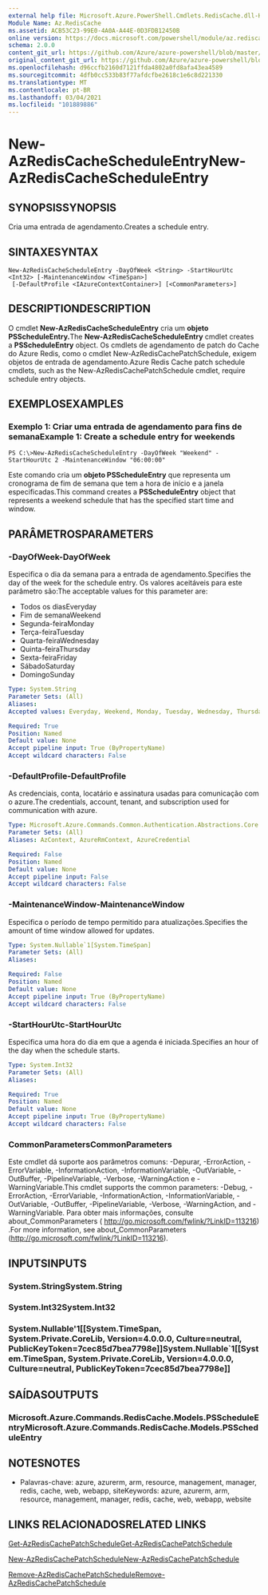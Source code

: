 ```yaml
---
external help file: Microsoft.Azure.PowerShell.Cmdlets.RedisCache.dll-Help.xml
Module Name: Az.RedisCache
ms.assetid: ACB53C23-99E0-4A0A-A44E-0D3FDB12450B
online version: https://docs.microsoft.com/powershell/module/az.rediscache/new-azrediscachescheduleentry
schema: 2.0.0
content_git_url: https://github.com/Azure/azure-powershell/blob/master/src/RedisCache/RedisCache/help/New-AzRedisCacheScheduleEntry.md
original_content_git_url: https://github.com/Azure/azure-powershell/blob/master/src/RedisCache/RedisCache/help/New-AzRedisCacheScheduleEntry.md
ms.openlocfilehash: d96ccfb2160d7121ffda4802a0fd8afa43ea4589
ms.sourcegitcommit: 4dfb0cc533b83f77afdcfbe2618c1e6c8d221330
ms.translationtype: MT
ms.contentlocale: pt-BR
ms.lasthandoff: 03/04/2021
ms.locfileid: "101889886"
---
```

# <span data-ttu-id="32e7b-101">New-AzRedisCacheScheduleEntry</span><span class="sxs-lookup"><span data-stu-id="32e7b-101">New-AzRedisCacheScheduleEntry</span></span>

## <span data-ttu-id="32e7b-102">SYNOPSIS</span><span class="sxs-lookup"><span data-stu-id="32e7b-102">SYNOPSIS</span></span>
<span data-ttu-id="32e7b-103">Cria uma entrada de agendamento.</span><span class="sxs-lookup"><span data-stu-id="32e7b-103">Creates a schedule entry.</span></span>

## <span data-ttu-id="32e7b-104">SINTAXE</span><span class="sxs-lookup"><span data-stu-id="32e7b-104">SYNTAX</span></span>

```
New-AzRedisCacheScheduleEntry -DayOfWeek <String> -StartHourUtc <Int32> [-MaintenanceWindow <TimeSpan>]
 [-DefaultProfile <IAzureContextContainer>] [<CommonParameters>]
```

## <span data-ttu-id="32e7b-105">DESCRIPTION</span><span class="sxs-lookup"><span data-stu-id="32e7b-105">DESCRIPTION</span></span>
<span data-ttu-id="32e7b-106">O cmdlet **New-AzRedisCacheScheduleEntry** cria um **objeto PSScheduleEntry.**</span><span class="sxs-lookup"><span data-stu-id="32e7b-106">The **New-AzRedisCacheScheduleEntry** cmdlet creates a **PSScheduleEntry** object.</span></span>
<span data-ttu-id="32e7b-107">Os cmdlets de agendamento de patch do Cache do Azure Redis, como o cmdlet New-AzRedisCachePatchSchedule, exigem objetos de entrada de agendamento.</span><span class="sxs-lookup"><span data-stu-id="32e7b-107">Azure Redis Cache patch schedule cmdlets, such as the New-AzRedisCachePatchSchedule cmdlet, require schedule entry objects.</span></span>

## <span data-ttu-id="32e7b-108">EXEMPLOS</span><span class="sxs-lookup"><span data-stu-id="32e7b-108">EXAMPLES</span></span>

### <span data-ttu-id="32e7b-109">Exemplo 1: Criar uma entrada de agendamento para fins de semana</span><span class="sxs-lookup"><span data-stu-id="32e7b-109">Example 1: Create a schedule entry for weekends</span></span>
```
PS C:\>New-AzRedisCacheScheduleEntry -DayOfWeek "Weekend" -StartHourUtc 2 -MaintenanceWindow "06:00:00"
```

<span data-ttu-id="32e7b-110">Este comando cria um **objeto PSScheduleEntry** que representa um cronograma de fim de semana que tem a hora de início e a janela especificadas.</span><span class="sxs-lookup"><span data-stu-id="32e7b-110">This command creates a **PSScheduleEntry** object that represents a weekend schedule that has the specified start time and window.</span></span>

## <span data-ttu-id="32e7b-111">PARÂMETROS</span><span class="sxs-lookup"><span data-stu-id="32e7b-111">PARAMETERS</span></span>

### <span data-ttu-id="32e7b-112">-DayOfWeek</span><span class="sxs-lookup"><span data-stu-id="32e7b-112">-DayOfWeek</span></span>
<span data-ttu-id="32e7b-113">Especifica o dia da semana para a entrada de agendamento.</span><span class="sxs-lookup"><span data-stu-id="32e7b-113">Specifies the day of the week for the schedule entry.</span></span>
<span data-ttu-id="32e7b-114">Os valores aceitáveis para este parâmetro são:</span><span class="sxs-lookup"><span data-stu-id="32e7b-114">The acceptable values for this parameter are:</span></span>
- <span data-ttu-id="32e7b-115">Todos os dias</span><span class="sxs-lookup"><span data-stu-id="32e7b-115">Everyday</span></span> 
- <span data-ttu-id="32e7b-116">Fim de semana</span><span class="sxs-lookup"><span data-stu-id="32e7b-116">Weekend</span></span> 
- <span data-ttu-id="32e7b-117">Segunda-feira</span><span class="sxs-lookup"><span data-stu-id="32e7b-117">Monday</span></span> 
- <span data-ttu-id="32e7b-118">Terça-feira</span><span class="sxs-lookup"><span data-stu-id="32e7b-118">Tuesday</span></span> 
- <span data-ttu-id="32e7b-119">Quarta-feira</span><span class="sxs-lookup"><span data-stu-id="32e7b-119">Wednesday</span></span> 
- <span data-ttu-id="32e7b-120">Quinta-feira</span><span class="sxs-lookup"><span data-stu-id="32e7b-120">Thursday</span></span> 
- <span data-ttu-id="32e7b-121">Sexta-feira</span><span class="sxs-lookup"><span data-stu-id="32e7b-121">Friday</span></span> 
- <span data-ttu-id="32e7b-122">Sábado</span><span class="sxs-lookup"><span data-stu-id="32e7b-122">Saturday</span></span> 
- <span data-ttu-id="32e7b-123">Domingo</span><span class="sxs-lookup"><span data-stu-id="32e7b-123">Sunday</span></span>

```yaml
Type: System.String
Parameter Sets: (All)
Aliases:
Accepted values: Everyday, Weekend, Monday, Tuesday, Wednesday, Thursday, Friday, Saturday, Sunday

Required: True
Position: Named
Default value: None
Accept pipeline input: True (ByPropertyName)
Accept wildcard characters: False
```

### <span data-ttu-id="32e7b-124">-DefaultProfile</span><span class="sxs-lookup"><span data-stu-id="32e7b-124">-DefaultProfile</span></span>
<span data-ttu-id="32e7b-125">As credenciais, conta, locatário e assinatura usadas para comunicação com o azure.</span><span class="sxs-lookup"><span data-stu-id="32e7b-125">The credentials, account, tenant, and subscription used for communication with azure.</span></span>

```yaml
Type: Microsoft.Azure.Commands.Common.Authentication.Abstractions.Core.IAzureContextContainer
Parameter Sets: (All)
Aliases: AzContext, AzureRmContext, AzureCredential

Required: False
Position: Named
Default value: None
Accept pipeline input: False
Accept wildcard characters: False
```

### <span data-ttu-id="32e7b-126">-MaintenanceWindow</span><span class="sxs-lookup"><span data-stu-id="32e7b-126">-MaintenanceWindow</span></span>
<span data-ttu-id="32e7b-127">Especifica o período de tempo permitido para atualizações.</span><span class="sxs-lookup"><span data-stu-id="32e7b-127">Specifies the amount of time window allowed for updates.</span></span>

```yaml
Type: System.Nullable`1[System.TimeSpan]
Parameter Sets: (All)
Aliases:

Required: False
Position: Named
Default value: None
Accept pipeline input: True (ByPropertyName)
Accept wildcard characters: False
```

### <span data-ttu-id="32e7b-128">-StartHourUtc</span><span class="sxs-lookup"><span data-stu-id="32e7b-128">-StartHourUtc</span></span>
<span data-ttu-id="32e7b-129">Especifica uma hora do dia em que a agenda é iniciada.</span><span class="sxs-lookup"><span data-stu-id="32e7b-129">Specifies an hour of the day when the schedule starts.</span></span>

```yaml
Type: System.Int32
Parameter Sets: (All)
Aliases:

Required: True
Position: Named
Default value: None
Accept pipeline input: True (ByPropertyName)
Accept wildcard characters: False
```

### <span data-ttu-id="32e7b-130">CommonParameters</span><span class="sxs-lookup"><span data-stu-id="32e7b-130">CommonParameters</span></span>
<span data-ttu-id="32e7b-131">Este cmdlet dá suporte aos parâmetros comuns: -Depurar, -ErrorAction, -ErrorVariable, -InformationAction, -InformationVariable, -OutVariable, -OutBuffer, -PipelineVariable, -Verbose, -WarningAction e -WarningVariable.</span><span class="sxs-lookup"><span data-stu-id="32e7b-131">This cmdlet supports the common parameters: -Debug, -ErrorAction, -ErrorVariable, -InformationAction, -InformationVariable, -OutVariable, -OutBuffer, -PipelineVariable, -Verbose, -WarningAction, and -WarningVariable.</span></span> <span data-ttu-id="32e7b-132">Para obter mais informações, consulte about_CommonParameters ( http://go.microsoft.com/fwlink/?LinkID=113216) .</span><span class="sxs-lookup"><span data-stu-id="32e7b-132">For more information, see about_CommonParameters (http://go.microsoft.com/fwlink/?LinkID=113216).</span></span>

## <span data-ttu-id="32e7b-133">INPUTS</span><span class="sxs-lookup"><span data-stu-id="32e7b-133">INPUTS</span></span>

### <span data-ttu-id="32e7b-134">System.String</span><span class="sxs-lookup"><span data-stu-id="32e7b-134">System.String</span></span>

### <span data-ttu-id="32e7b-135">System.Int32</span><span class="sxs-lookup"><span data-stu-id="32e7b-135">System.Int32</span></span>

### <span data-ttu-id="32e7b-136">System.Nullable'1[[System.TimeSpan, System.Private.CoreLib, Version=4.0.0.0, Culture=neutral, PublicKeyToken=7cec85d7bea7798e]]</span><span class="sxs-lookup"><span data-stu-id="32e7b-136">System.Nullable\`1[[System.TimeSpan, System.Private.CoreLib, Version=4.0.0.0, Culture=neutral, PublicKeyToken=7cec85d7bea7798e]]</span></span>

## <span data-ttu-id="32e7b-137">SAÍDAS</span><span class="sxs-lookup"><span data-stu-id="32e7b-137">OUTPUTS</span></span>

### <span data-ttu-id="32e7b-138">Microsoft.Azure.Commands.RedisCache.Models.PSScheduleEntry</span><span class="sxs-lookup"><span data-stu-id="32e7b-138">Microsoft.Azure.Commands.RedisCache.Models.PSScheduleEntry</span></span>

## <span data-ttu-id="32e7b-139">NOTES</span><span class="sxs-lookup"><span data-stu-id="32e7b-139">NOTES</span></span>
* <span data-ttu-id="32e7b-140">Palavras-chave: azure, azurerm, arm, resource, management, manager, redis, cache, web, webapp, site</span><span class="sxs-lookup"><span data-stu-id="32e7b-140">Keywords: azure, azurerm, arm, resource, management, manager, redis, cache, web, webapp, website</span></span>

## <span data-ttu-id="32e7b-141">LINKS RELACIONADOS</span><span class="sxs-lookup"><span data-stu-id="32e7b-141">RELATED LINKS</span></span>

[<span data-ttu-id="32e7b-142">Get-AzRedisCachePatchSchedule</span><span class="sxs-lookup"><span data-stu-id="32e7b-142">Get-AzRedisCachePatchSchedule</span></span>](./Get-AzRedisCachePatchSchedule.md)

[<span data-ttu-id="32e7b-143">New-AzRedisCachePatchSchedule</span><span class="sxs-lookup"><span data-stu-id="32e7b-143">New-AzRedisCachePatchSchedule</span></span>](./New-AzRedisCachePatchSchedule.md)

[<span data-ttu-id="32e7b-144">Remove-AzRedisCachePatchSchedule</span><span class="sxs-lookup"><span data-stu-id="32e7b-144">Remove-AzRedisCachePatchSchedule</span></span>](./Remove-AzRedisCachePatchSchedule.md)



